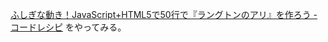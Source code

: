 [ふしぎな動き！JavaScript+HTML5で50行で『ラングトンのアリ』を作ろう - コードレシピ](http://coderecipe.jp/recipe/KtNgZKo0Qb/) をやってみる。
